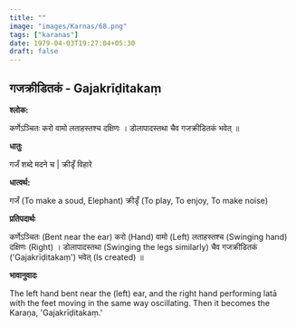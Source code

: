 ```yaml
---
title: ""
image: "images/Karnas/68.png"
tags: ["karanas"]
date: 1979-04-03T19:27:04+05:30
draft: false
---
```


## गजक्रीडितकं - Gajakrīḍitakaṃ

**श्लोक:**

कर्णेऽञ्चितः करो वामो लताहस्तश्च दक्षिणः । डोलापादस्तथा चैव गजक्रीडितकं भवेत् ॥

**धातुः**

गजँ शब्दे मदने च |
क्रीडृँ विहारे

**धात्वर्थ:**

गजँ (To make a soud, Elephant)
क्रीडृँ (To play, To enjoy, To make noise)

**प्रतिपदार्थः**

कर्णेऽञ्चितः (Bent near the ear) करो (Hand) वामो (Left) लताहस्तश्च (Swinging hand) दक्षिणः (Right) । डोलापादस्तथा (Swinging the legs similarly) चैव गजक्रीडितकं ('Gajakrīḍitakaṃ') भवेत् (Is created) ॥

**भावानुवादः**

The left hand bent near the (left) ear, and the right hand performing latā with the feet moving in the same way oscillating. Then it becomes the Karaṇa, 'Gajakrīḍitakaṃ.'
